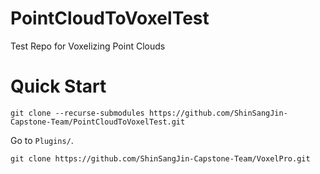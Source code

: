 # PointCloudToVoxelTest
Test Repo for Voxelizing Point Clouds

# Quick Start

```git clone --recurse-submodules https://github.com/ShinSangJin-Capstone-Team/PointCloudToVoxelTest.git```

Go to `Plugins/`.

```git clone https://github.com/ShinSangJin-Capstone-Team/VoxelPro.git```
